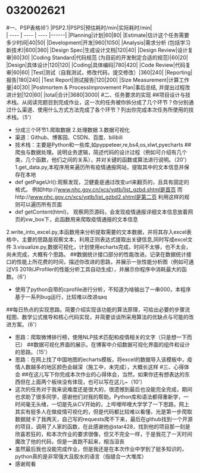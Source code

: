 # 032002621
#一、PSP表格(6')
|PSP2.1|PSPS|预估耗时/min|实际耗时/min|   
| ---- | ---- | ---- |------|
|Planning|计划|60|80|
|Estimate|估计这个任务需要多少时间|40|50|
|Development|开发|960|1050|
|Analysis|需求分析 (包括学习新技术)|600|360|
|Design Spec|生成设计文档|120|40|
|Design Review|设计复审|60|30|
|Coding Standard|代码规范 (为目前的开发制定合适的规范)|60|20|
|Design|具体设计|120|120|
|Coding|具体编码|780|420|
|Code Review|代码复审|60|60|
|Test|测试（自我测试，修改代码，提交修改）|360|240|
|Reporting|报告|180|240|
|Test Report|测试报告|120|200|
|Size Measurement|计算工作量|40|30|
|Postmortem & ProcessImprovement Plan|事后总结, 并提出过程改进计划|120|60|
|total|合计|3680|3000|
#二、任务要求的实现
##项目设计与技术栈。从阅读完题目到完成作业，这一次的任务被你拆分成了几个环节？你分别通过什么渠道、使用什么方式方法完成了各个环节？列出你完成本次任务所使用的技术栈。（5'）
- 分成三个环节1.爬取数据 2.处理数据 3.数据可视化
- 渠道：Github、博客园、CSDN、百度、bilibili
- 技术栈：主要是Python和一些库,如pyppeteer,re,bs4,os,xlwt,pyecharts
##爬虫与数据处理。说明业务逻辑，简述代码的设计过程（例如可介绍有几个类，几个函数，他们之间的关系），并对关键的函数或算法进行说明。（20'）
1.get_data.py,本程序用来遍历所有疫情通报网站，提取其中的文本信息并保存在本地
- def getPageUrl():观察发现，卫健委是通过改变url来翻页的，且具有固定的格式。
例如http://www.nhc.gov.cn/xcs/yqtb/list_gzbd.shtml是首页
而http://www.nhc.gov.cn/xcs/yqtb/list_gzbd2.shtml是第二页
利用这样的规则可以遍历所有页面
- def getContent(html)，
观察网页源码，会发现疫情通报详细文本信息放着网页的xw_box下，此函数用来爬取疫情通报的文本信息

2.write_into_excel.py,本函数用来分析提取需要的文本数据，并将其存入excel表格中，主要的思路是观察文本，利用正则表达式提取出关键信息,同时写成excel文件
3.visualize.py,数据可视化，计划使用echarts完成，时间不太够，也不太会，尚未完成，大概有个思路。
##数据统计接口部分的性能改进。记录在数据统计接口的性能上所花费的时间，描述你改进的思路，并展示一张性能分析图（例如可通过VS 2019/JProfiler的性能分析工具自动生成），并展示你程序中消耗最大的函数。（6'）
- 使用了python自带的cprofile进行分析，不知道为啥输出了一串000，本程序基于一系列bug运行，比较难以改进qaq

##每日热点的实现思路。简要介绍实现该功能的算法原理，可给出必要的步骤流程图、数学公式推导和核心代码实现，并简要谈谈所采用算法的优缺点与可能的改进方案。（6'）
- 思路：爬取微博排行榜，使用NLP技术匹配和疫情相关的文字（只是想一下而已）
##数据可视化界面的展示。在博客中介绍数据可视化界面的组件和设计的思路。（15'）
- 思路：在网上找了中国地图的echarts模板，将excel的数据导入该模板中，疫情人数越多的地区颜色会越深（施工中，未完成），大概长这样
#三、心得体会
##在这儿写下你完成本次作业的心得体会，当然，如果你还有想表达的东西但在上面两个板块没有体现，也可以写在这儿~（10'）
- 这次的任务对于我来说难度还是很大的，很遗憾到最后也没能完全完成，期间也求助了很多同学，感谢他们对我的帮助。Python库和语法都得重新学，一时间毫无头绪，一切是先从CV开始的，上哔哩哔哩大学学了一下思路，网上其实有挺多人在做疫情可视化的，但是代码都比较难以看懂，光是第一步爬取数据就卡了我两天，自己写的requests爬不下来，最后在github找到一个开源的项目，调用了人家的函数，在此感谢他@star428，找到他的项目那一刻是欣喜若狂的，和本次作业的要求很像，但又不完全一样，于是我花了一天时间魔改了他的代码，但是一直跑不起来，相当沮丧
- 虽然最后我也没能完成作业，但是我还是在本次作业中学到了挺多知识的，python真的是非常强大且胶水的语言（指缝合一大堆库）
- 感谢观看
